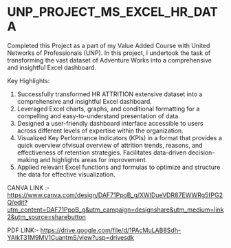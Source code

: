 # UNP_PROJECT_MS_EXCEL_HR_DATA

Completed this Project as a part of my Value Added Course with United Networks of Professionals (UNP).
In this project, I undertook the task of transforming the vast dataset of Adventure Works into a comprehensive and insightful Excel dashboard.

Key Highlights:

1) Successfully transformed HR ATTRITION extensive dataset into a comprehensive and insightful Excel dashboard.
2) Leveraged Excel charts, graphs, and conditional formatting for a compelling and easy-to-understand presentation of data.
3) Designed a user-friendly dashboard interface accessible to users across different levels of expertise within the organization.
4) Visualized Key Performance Indicators (KPIs) in a format that provides a quick overview ofvisual overview of attrition trends, reasons, and effectiveness of retention strategies. Facilitates data-driven decision-making and highlights areas for improvement.
5) Applied relevant Excel functions and formulas to optimize and structure the data for effective visualization.


CANVA LINK :- https://www.canva.com/design/DAF71PpoB_g/XWIDueVDR87EWWRg5fPG2Q/edit?utm_content=DAF71PpoB_g&utm_campaign=designshare&utm_medium=link2&utm_source=sharebutton

PDF LINK:- https://drive.google.com/file/d/1PAcMuLAB8Sdh-YAIkT31M9MV1CuantmS/view?usp=drivesdk
